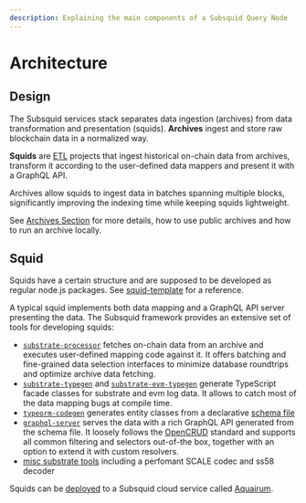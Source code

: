 ```yaml
---
description: Explaining the main components of a Subsquid Query Node
---
```


# Architecture

## Design

The Subsquid services stack separates data ingestion (archives) from data transformation and presentation (squids). 
**Archives** ingest and store raw blockchain data in a normalized way. 

**Squids** are [ETL](https://en.wikipedia.org/wiki/Extract,_transform,_load) projects that ingest historical on-chain data from archives, transform it according to the user-defined data mappers and present it with a GraphQL API.  

Archives allow squids to ingest data in batches spanning multiple blocks, significantly improving the indexing time while keeping squids lightweight.

See [Archives Section](/docs/archives/) for more details, how to use public archives and how to run an archive locally. 


## Squid

Squids have a certain structure and are supposed to be developed as regular node.js packages. See [squid-template](https://github.com/subsquid/squid-template) for a reference.

A typical squid implements both data mapping and a GraphQL API server presenting the data. The Subsquid framework provides an extensive set of tools for developing squids:

- [`substrate-processor`](https://github.com/subsquid/squid/tree/master/substrate-processor) fetches on-chain data from an archive and executes
user-defined mapping code against it. It offers batching and fine-grained data selection interfaces to minimize database roundtrips and optimize archive data fetching. 
- [`substrate-typegen`](https://github.com/subsquid/squid/tree/master/substrate-typegen) and [`substrate-evm-typegen`](https://github.com/subsquid/squid/tree/master/evm-typegen) generate TypeScript facade classes for substrate and evm log data. It allows to catch most of the data mapping bugs at compile time.
- [`typeorm-codegen`](https://github.com/subsquid/squid/tree/master/typeorm-codegen) generates entity classes from a declarative [schema file](./../develop-a-squid/define-a-squid-schema.md)
- [`graphql-server`](https://github.com/subsquid/squid/tree/master/graphql-server) serves the data with a rich GraphQL API generated from the schema file. It loosely follows the [OpenCRUD](https://www.opencrud.org/) standard and supports all common filtering and selectors out-of-the box, together with an option to extend it with custom resolvers.
- [misc substrate tools](https://github.com/subsquid/squid#other-tools) including a perfomant SCALE codec and ss58 decoder


Squids can be [deployed](./../deploy-squid/) to a Subsquid cloud service called [Aquairum](https://app.subsquid.io). 

